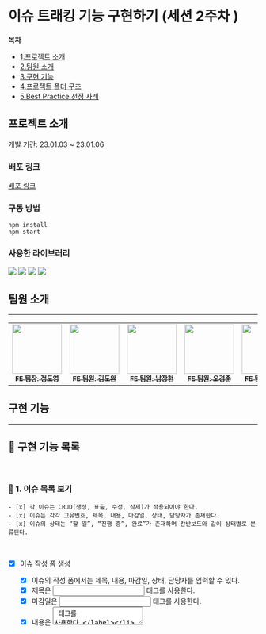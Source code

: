 # 이슈 트래킹 기능 구현하기 (세션 2주차 )

**목차**

- [1.프로젝트 소개](#프로젝트-소개)
- [2.팀원 소개](#팀원-소개)
- [3.구현 기능](#구현-기능)
- [4.프로젝트 폴더 구조](#프로젝트-폴더-구조)
- [5.Best Practice 선정 사례](#Best-Practice-선정-사례)

## 프로젝트 소개

개발 기간: 23.01.03 ~ 23.01.06

### 배포 링크

[배포 링크](https://pre-onboarding-8th-2-10.vercel.app/)

### 구동 방법

```tsx
npm install
npm start
```

### 사용한 라이브러리

<div>
  <img src="https://img.shields.io/badge/redux-4B32C3?style=for-the-badge&logo=redux&logoColor=white" />
  <img src="https://img.shields.io/badge/eslint-4B32C3?style=for-the-badge&logo=eslint&logoColor=white" />
  <img src="https://img.shields.io/badge/Prettier-F7B93E?style=for-the-badge&logo=prettier&logoColor=white" />
	<img src="https://img.shields.io/badge/styled components-DB7093?style=for-the-badge&logo=styled-components&logoColor=white" />
</div>

## 팀원 소개

---

<table>
  <tbody>
    <tr>
      <td align="center"><a href="https://github.com/jdy8739"><img src="https://avatars.githubusercontent.com/u/83811826?v=4" width="100px;" alt=""/><br /><sub><b>FE 팀장: 정도영 </b></sub></a><br /></td>
      <td align="center"><a href="https://github.com/kimdowan123"><img src="https://avatars.githubusercontent.com/u/97826223?v=4" width="100px;" alt=""/><br /><sub><b>FE 팀원: 김도완</b></sub></a><br /></td>
      <td align="center"><a href="https://github.com/smash009"><img src="https://avatars.githubusercontent.com/u/46629029?v=4" width="100px;" alt=""/><br /><sub><b>FE 팀원: 남장현</b></sub></a><br /></td>
      <td align="center"><a href="https://github.com/SkyRain1225"><img src="https://avatars.githubusercontent.com/u/97310823?v=4" width="100px;" alt=""/><br /><sub><b>FE 팀원: 오경준</b></sub></a><br /></td>
      <td align="center"><a href="https://github.com/ddaisylee"><img src="https://avatars.githubusercontent.com/u/88873956?v=4" width="100px;" alt=""/><br /><sub><b>FE 팀원: 이은지</b></sub></a><br /></td>
      <td align="center"><a href="https://github.com/jazzyfact"><img src="https://avatars.githubusercontent.com/u/51365114?v=4" width="100px;" alt=""/><br /><sub><b>FE 팀원: 임혜미</b></sub></a><br /></td>
     <tr/>
  </tbody>
</table>

## 구현 기능

---

## 📝 구현 기능 목록

<br>

### **👋 1. 이슈 목록 보기**

    - [x] 각 이슈는 CRUD(생성, 표출, 수정, 삭제)가 적용되어야 한다.
    - [x] 이슈는 각각 고유번호, 제목, 내용, 마감일, 상태, 담당자가 존재한다.
    - [x] 이슈의 상태는 “할 일”, “진행 중”, 완료”가 존재하며 칸반보드와 같이 상태별로 분류된다.

<br>

- [x] 이슈 작성 폼 생성

  - [x] 이슈의 작성 폼에서는 제목, 내용, 마감일, 상태, 담당자를 입력할 수 있다.
  - [x] 제목은 <input type=”text”> 태그를 사용한다.
  - [x] 마감일은 <input type=”datetime-local”> 태그를 사용한다.
  - [x] 내용은 <textarea> 태그를 사용한다.

<br>

- [x] 담당자 목록 생성

  - [x] 사전에 임의의 담당자 목록을 구성한다.
  - [x] <input type=”text”> 태그를 이용해 담당자를 검색한다.
  - [x] 검색을 수행하면 검색 결괏값이 노출되며 그중 하나를 선택해서 담당자를 지정한다.

<br>

- [x] 각 이슈를 클릭 시 상세정보 창 표시

  - [x] 상세정보 창에는 “저장”버튼이 존재한다.
  - [x] 상세정보창에서는 이슈의 각 정보를 수정할 수 있으며, “저장”버튼을 클릭 시 수정한 내용이 반영된다.
  - [x] 이슈 상태별 목록은 기본적으로 고유번호 순서대로 오름차순 정렬한다.

<br>

- [x] 이슈 목록에서 마우스의 Drag & Drop 이벤트 생성

  - [x] 이슈 목록에서 마우스의 Drag & Drop 이벤트를 활용해 이슈의 순서를 변경할 수 있다.
  - [x] 변경된 순서는 고유번호순 정렬보다 우선해서 적용된다.

<br>

### **👋 구현 조건**

- [x] 데이터가 로딩 중인 경우 사용자가 이를 인식할 수 있도록 UX를 고려해야 하며, 로딩 중에는 액션이 발생하는 것을 방지해야 한다.
- [x] 각 기능들은 실수로 인한 중복 액션을 방지하기 위해 실행 후 0.5초의 딜레이를 적용한다.
- [x] 데이터는 새로고침해도 유지될 수 있도록 관리한다.
- [x] 에러 상황을 고려해서 처리할 시 가산점을 부여한다.

## 프로젝트 폴더 구조

---

```tsx
src
 ┣ redux
 ┃ ┣ kanbanSlice.ts
 ┃ ┗ store.ts
 ┣ components
 ┃ ┣ issues
 ┃ ┃ ┣ IssueBoardComponent.tsx
 ┃ ┃ ┣ IssueComponent.tsx
 ┃ ┃ ┗ ManagerSearchComponent.tsx
 ┃ ┣ modal
 ┃ ┃ ┗ ModalComponent.tsx
 ┃ ┣ SaveIssuesComponent.tsx
 ┃ ┗ ShowIssuesComponent.tsx
 ┣ constants
 ┃ ┣ kanban.ts
 ┃ ┗ managers.ts
 ┣ hooks
 ┃ ┣ useAddIssueModal.ts
 ┣ pages
 ┃ ┗ IssuesPage.tsx
 ┣ styles
 ┃ ┗ styles.ts
 ┣ utils
 ┃ ┣ storage.ts
 ┃ ┣ throttling.ts
 ┃ ┣ types.ts
 ┃ ┗ utils.ts
 ┣ App.tsx
 ┗ index.tsx
```

### redux 폴더

1. Redux 상태관리 (CRUD 기능 reducers함수 생성)

### components 폴더

1. Issue page를 구성하는 컴포넌트와 Issue 생성&수정을 위한 모달창 컴포넌트로 분리하여 구성

### styles 폴더

1. 하나의 styles 폴더에 모든 컴포넌트 스타일을 작성

### constants 폴더

1. managers 파일에서 담당자의 이름을 상수로 저장
2. kanban 파일에서 이슈의 상태를 상수로 저장

### utils 폴더

1. type들을 interface화 해서 사용
2. localStorage에 작성, 수정, 삭제되는 함수들을 하나의 파일에 분리

## Best Practice 선정 사례

---

### 1. 이슈 CRUD

```ts
// 로컬 스토리지에 저장된 이슈 목록을 불러오는 함수
/*
최상단 컴포넌트가 mount된 후, 실제 api를 호출하는 것처럼 useEffect 훅의 내부에 이슈 목록이 담긴 promise를
반환하는 함수를 호출하여 이 응답받은 이슈 목록들이 반영된 화면을 setState로 업데이트 할 수 있도록 구현했습니다.
*/

useEffect(() => {
  (() => {
    getIssuesInLocalStorage()
      .then((fetchedIssueLists) => {
        if (fetchedIssueLists) dispatch(defineIssueLists(fetchedIssueLists));
      })
      .then(() => {
        setIsFetchingIssues(false);
      })
      .catch((e) => {
        const error = e as Error;
        toast.error(error.message);
      });
  })();
}, [dispatch]);
```

```ts
/*
이슈 목록을 불러오는 함수는 로컬스토리지에서 데이터를 가져와 비동기처리를 통해 전역상태에 담길 수 있도록 구성했습니다.
만약 로컬스토리지에 저장된 json string의 형식이 훼손되어 브라우저에서 에러가 발생할 경우를 가정하여
try catch 구문의 사용 및 컴포넌트에서 toast 알람 함수를 호출하여 예외 상황을 처리하였습니다.
*/

export const getIssuesInLocalStorage = () => {
  return new Promise<InterfaceIssueLists | null>(
    (fetchIssuesSuccess, fetchIssuesfail) => {
      let storagedIssues: InterfaceIssueLists | null;
      try {
        const stringifiedIssues = localStorage.getItem(KANBAN_ISSUES_KEY);
        if (stringifiedIssues) {
          storagedIssues = JSON.parse(stringifiedIssues) as InterfaceIssueLists;
          filterUnverifiedAndDuplicatedIssues(storagedIssues);
          saveUpdatedIssuesInLocalStorage(storagedIssues);
        } else storagedIssues = null;
        fetchIssuesSuccess(storagedIssues);
      } catch (e) {
        deleteIssuesInLocalStorage();
        fetchIssuesfail(new Error("Failed to fetch issues!"));
      }
    },
  );
};
```

```ts
/*
악의적인 코드나 사용자로 인해 로컬스토리지에 저장된 json string이 훼손될 수 있기 떄문에,
로컬스토리지에서 이슈 목록을 불러온 후 아래의 함수로 모든 이슈 객체들이 올바른 속성과 속성값을 가지고있는지 확인하도록 했습니다.
이에 따라, 불완전하거나 훼손된 이슈 목록들은 삭제될 수 있도록 구현했습니다.
*/

export const filterUnverifiedAndDuplicatedIssues = (
  issueLists: InterfaceIssueLists,
) => {
  Object.keys(issueLists).forEach((issueState) => {
    const idSet = new Set();
    issueLists[issueState as IssueStateEnum].forEach(
      (issue, index, issueArray) => {
        const issueId = issue.id;
        if (issueId && !idSet.has(issueId)) idSet.add(issueId);
        else {
          issueArray.splice(index, 1);
          return;
        }
        if (
          !("id" in issue) ||
          !("title" in issue) ||
          !("content" in issue) ||
          !("dueDate" in issue) ||
          !("manager" in issue) ||
          !Object.values(MANAGERS).includes(issue.manager) ||
          !Object.values(IssueStateEnum).includes(issue.state) ||
          typeof issue.id !== "number" ||
          !dateTimeLocalRegex.test(issue.dueDate)
        ) {
          issueArray.splice(index, 1);
        }
      },
    );
  });
};
```

- [x] localStorage에 저장 된 데이터들을 불러옵니다.
- [x] try...catch 문 사용해 에러 상황을 처리하도록 했습니다.
- [x] 직관적인 함수명으로 함수의 역할을 명확하고 상세하게 알 수 있도록 했습니다.

### 2. 드래그 앤 드랍

```ts
// 커스텀 훅 패턴을 활용해 드래그 앤 드랍 정보를 reducer에 전달하는 함수 제작.

const useIssueDrag = () => {
  const dispatch = useDispatch();
  const setDraggedStart = useCallback(
    (startFrom: IssueStateEnum, startIssueId: number) => {
      draggedIssue.startFrom = startFrom;
      draggedIssue.startIssueId = startIssueId;
    },
    [],
  );
  const setDraggedOverId = useCallback(
    (endIssueId: number, isUpperThanTargetIssue: boolean) => {
      draggedIssue.endIssueId = endIssueId;
      draggedIssue.isUpperThanTargetIssue = isUpperThanTargetIssue;
    },
    [],
  );
  const setDraggedEnd = useCallback(
    (endTo: IssueStateEnum) => {
      draggedIssue.endTo = endTo;
      if (!draggedIssue.endTo) return;
      dispatch(arrangeDroppedIssue(draggedIssue));
    },
    [dispatch],
  );
  return { draggedIssue, setDraggedStart, setDraggedOverId, setDraggedEnd };
};
```

- [x] 각 이슈 목록에 이벤트리스너를 통해 커스텀 훅 함수를 부착하여 드래그, 드랍 이벤트가 발생할 때마다 이동 위치에 대한 정보를 저장합니다.
- [x] 이슈 요소를 드랍하여 모든 이벤트가 종료되면 해당 이동 정보를 reducer로 dispatch 하여 이동 사항을 UI에 반영합니다.

### 3. 0.5초 딜레이 함수

```ts
// 기능이 동작한 후, isDebounced 상태가 true로 변화되게 하고 useEffect를 사용해 0.5 초 후에 다시 false로 변화시킵니다.

useEffect(() => {
  if (isDebounced) {
    debounceTimeout = setTimeout(() => {
      setIsDebounced(false);
    }, 500);
  }
  return () => clearTimeout(debounceTimeout);
}, [isDebounced]);
```

- [x] isDebounced 상태가 false일 때만, 각 기능들이 작동하도록 구현했습니다.
- [x] isDebounced 상태가 true로 변화하면 setTimeout을 사용해 0.5에 다시 기능이 동작할 수 있도록 setTimeout을 설정하였습니다.

### 4. 모달 팝업 컴포넌트

```ts
<ModalBackground onClick={hideModal}>
  <ModalComponent>
    <SaveIssuesComponent
      targetIssue={targetIssue}
      hideModal={hideModal}
    />
  </ModalComponent>
</ModalBackground>
```

```ts
function ModalComponent({ children }: PropsWithChildren) {
  const stopPropagation = (e: React.MouseEvent<HTMLDivElement>) =>
    e.stopPropagation();
  return <Modal onClick={stopPropagation}>{children}</Modal>;
}
```

- [x] 합성 컴포넌트 패턴 및 props의 children 속성을 사용하여 한 개의 모달 컴포넌트로 이슈 생성 및 수정에 재사용했습니다.

### 예외 처리

- [x] 중복 액션 방지하기 위해 실행 후 0.5초 딜레이를 적용했습니다.
- [x] 이슈 작성 시 작성되지 않은 곳이 있다면 색상으로 예외 처리를 했습니다.
- [x] 사용자가 localStorage에 저장된 value 값을 임의로 변경할 경우 리스트들을 초기화하고 error toast를 보여줍니다.
